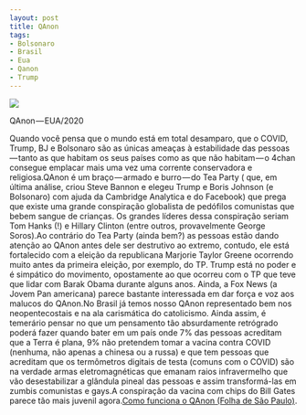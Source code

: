 ```yaml
---
layout: post
title: QAnon
tags:
- Bolsonaro
- Brasil
- Eua
- Qanon
- Trump
---
```


![](https://cdn-images-1.medium.com/max/1200/1*u53mCmLf1Z7YSBHJ1_ISNQ.jpeg)

QAnon — EUA/2020

Quando você pensa que o mundo está em total desamparo, que o COVID, Trump, BJ e Bolsonaro são as únicas ameaças à estabilidade das pessoas — tanto as que habitam os seus países como as que não habitam — o 4chan consegue emplacar mais uma vez uma corrente conservadora e religiosa.QAnon é um braço — armado e burro — do Tea Party ( que, em última análise, criou Steve Bannon e elegeu Trump e Boris Johnson (e Bolsonaro) com ajuda da Cambridge Analytica e do Facebook) que prega que existe uma grande conspiração globalista de pedófilos comunistas que bebem sangue de crianças. Os grandes líderes dessa conspiração seriam Tom Hanks (!) e Hillary Clinton (entre outros, provavelmente George Soros).Ao contrário do Tea Party (ainda bem?) as pessoas estão dando atenção ao QAnon antes dele ser destrutivo ao extremo, contudo, ele está fortalecido com a eleição da republicana Marjorie Taylor Greene ocorrendo muito antes da primeira eleição, por exemplo, do TP. Trump está no poder e é simpático do movimento, opostamente ao que ocorreu com o TP que teve que lidar com Barak Obama durante alguns anos. Ainda, a Fox News (a Jovem Pan americana) parece bastante interessada em dar força e voz aos malucos do QAnon.No Brasil já temos nosso QAnon representado bem nos neopentecostais e na ala carismática do catolicismo. Ainda assim, é temerário pensar no que um pensamento tão absurdamente retrógrado poderá fazer quando bater em um país onde 7% das pessoas acreditam que a Terra é plana, 9% não pretendem tomar a vacina contra COVID (nenhuma, não apenas a chinesa ou a russa) e que tem pessoas que acreditam que os termômetros digitais de testa (comuns com o COVID) são na verdade armas eletromagnéticas que emanam raios infravermelho que vão desestabilizar a glândula pineal das pessoas e assim transformá-las em zumbis comunistas e gays.A conspiração da vacina com chips do Bill Gates parece tão mais juvenil agora.[Como funciona o QAnon (Folha de São Paulo)](https://www1.folha.uol.com.br/mundo/2020/08/como-funciona-o-qanon-teoria-da-conspiracao-pro-trump-que-surgiu-como-herdeira-do-tea-party.shtml).
